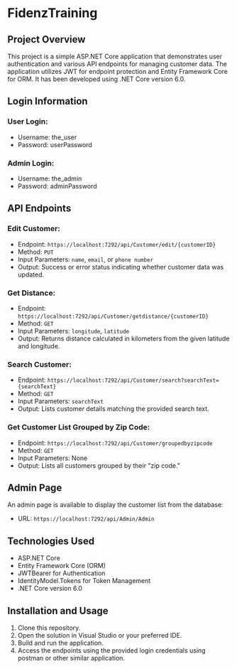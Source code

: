 ﻿# FidenzTraining


## Project Overview

This project is a simple ASP.NET Core application that demonstrates user authentication and various API endpoints for managing customer data. The application utilizes JWT for endpoint protection and Entity Framework Core for ORM. It has been developed using .NET Core version 6.0.

## Login Information

### User Login:
- Username: the_user
- Password: userPassword

### Admin Login:
- Username: the_admin
- Password: adminPassword

## API Endpoints

### Edit Customer:
- Endpoint: `https://localhost:7292/api/Customer/edit/{customerID}`
- Method: `PUT`
- Input Parameters: `name`, `email`, or `phone number`
- Output: Success or error status indicating whether customer data was updated.

### Get Distance:
- Endpoint: `https://localhost:7292/api/Customer/getdistance/{customerID}`
- Method: `GET`
- Input Parameters: `longitude`, `latitude`
- Output: Returns distance calculated in kilometers from the given latitude and longitude.

### Search Customer:
- Endpoint: `https://localhost:7292/api/Customer/search?searchText={searchText}`
- Method: `GET`
- Input Parameters: `searchText`
- Output: Lists customer details matching the provided search text.

### Get Customer List Grouped by Zip Code:
- Endpoint: `https://localhost:7292/api/Customer/groupedbyzipcode`
- Method: `GET`
- Input Parameters: None
- Output: Lists all customers grouped by their "zip code."

## Admin Page

An admin page is available to display the customer list from the database:
- URL: `https://localhost:7292/api/Admin/Admin`

## Technologies Used

- ASP.NET Core
- Entity Framework Core (ORM)
- JWTBearer for Authentication
- IdentityModel.Tokens for Token Management
- .NET Core version 6.0

## Installation and Usage

1. Clone this repository.
2. Open the solution in Visual Studio or your preferred IDE.
3. Build and run the application.
4. Access the endpoints using the provided login credentials using postman or other similar application.

